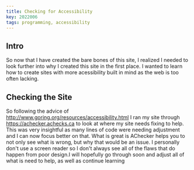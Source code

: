 ```yaml
---
title: Checking for Accessibility
key: 2022006
tags: programming, accessibility
---
```


## Intro

So now that I have created the bare bones of this site, I realized I needed to look further into why I created this site in the first place. I wanted to learn how to create sites with more acessibility built in mind as the web is too often lacking. 

## Checking the Site

So following the advice of http://www.goring.org/resources/accessibility.html I ran my site through https://achecker.achecks.ca to look at where my site needs fixing to help. This was very insightful as many lines of code were needing adjustment and I can now focus better on that. What is great is AChecker helps you to not only see what is wrong, but why that would be an issue. I personally don't use a screen reader so I don't always see all of the flaws that do happen from poor design.I will hopefully go through soon and adjust all of what is need to help, as well as continue learning 
